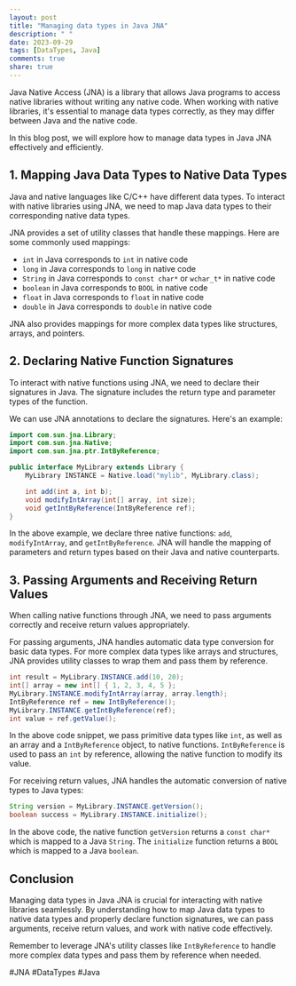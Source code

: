 ```yaml
---
layout: post
title: "Managing data types in Java JNA"
description: " "
date: 2023-09-29
tags: [DataTypes, Java]
comments: true
share: true
---
```


Java Native Access (JNA) is a library that allows Java programs to access native libraries without writing any native code. When working with native libraries, it's essential to manage data types correctly, as they may differ between Java and the native code.

In this blog post, we will explore how to manage data types in Java JNA effectively and efficiently.

## 1. Mapping Java Data Types to Native Data Types

Java and native languages like C/C++ have different data types. To interact with native libraries using JNA, we need to map Java data types to their corresponding native data types.

JNA provides a set of utility classes that handle these mappings. Here are some commonly used mappings:

- `int` in Java corresponds to `int` in native code
- `long` in Java corresponds to `long` in native code
- `String` in Java corresponds to `const char*` or `wchar_t*` in native code
- `boolean` in Java corresponds to `BOOL` in native code
- `float` in Java corresponds to `float` in native code
- `double` in Java corresponds to `double` in native code

JNA also provides mappings for more complex data types like structures, arrays, and pointers.

## 2. Declaring Native Function Signatures

To interact with native functions using JNA, we need to declare their signatures in Java. The signature includes the return type and parameter types of the function.

We can use JNA annotations to declare the signatures. Here's an example:

```java
import com.sun.jna.Library;
import com.sun.jna.Native;
import com.sun.jna.ptr.IntByReference;

public interface MyLibrary extends Library {
    MyLibrary INSTANCE = Native.load("mylib", MyLibrary.class);

    int add(int a, int b);
    void modifyIntArray(int[] array, int size);
    void getIntByReference(IntByReference ref);
}
```

In the above example, we declare three native functions: `add`, `modifyIntArray`, and `getIntByReference`. JNA will handle the mapping of parameters and return types based on their Java and native counterparts.

## 3. Passing Arguments and Receiving Return Values

When calling native functions through JNA, we need to pass arguments correctly and receive return values appropriately.

For passing arguments, JNA handles automatic data type conversion for basic data types. For more complex data types like arrays and structures, JNA provides utility classes to wrap them and pass them by reference.

```java
int result = MyLibrary.INSTANCE.add(10, 20);
int[] array = new int[] { 1, 2, 3, 4, 5 };
MyLibrary.INSTANCE.modifyIntArray(array, array.length);
IntByReference ref = new IntByReference();
MyLibrary.INSTANCE.getIntByReference(ref);
int value = ref.getValue();
```

In the above code snippet, we pass primitive data types like `int`, as well as an array and a `IntByReference` object, to native functions. `IntByReference` is used to pass an `int` by reference, allowing the native function to modify its value.

For receiving return values, JNA handles the automatic conversion of native types to Java types:

```java
String version = MyLibrary.INSTANCE.getVersion();
boolean success = MyLibrary.INSTANCE.initialize();
```

In the above code, the native function `getVersion` returns a `const char*` which is mapped to a Java `String`. The `initialize` function returns a `BOOL` which is mapped to a Java `boolean`.

## Conclusion

Managing data types in Java JNA is crucial for interacting with native libraries seamlessly. By understanding how to map Java data types to native data types and properly declare function signatures, we can pass arguments, receive return values, and work with native code effectively.

Remember to leverage JNA's utility classes like `IntByReference` to handle more complex data types and pass them by reference when needed.

#JNA #DataTypes #Java